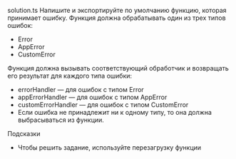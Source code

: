 solution.ts
Напишите и экспортируйте по умолчанию функцию, которая принимает ошибку. Функция должна обрабатывать один из трех типов ошибок:

- Error
- AppError
- CustomError

Функция должна вызывать соответствующий обработчик и возвращать его результат для каждого типа ошибки:

- errorHandler — для ошибок с типом Error
- appErrorHandler — для ошибок с типом AppError
- customErrorHandler — для ошибок с типом CustomError
- Если ошибка не принадлежит ни к одному типу, то она должна выбрасываться из функции.

Подсказки
- Чтобы решить задание, используйте перезагрузку функции

